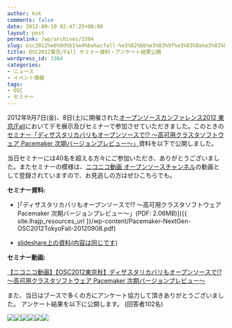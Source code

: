 ```yaml
---
author: ksk
comments: false
date: 2012-09-10 02:47:25+00:00
layout: post
permalink: /wp/archives/3384
slug: osc2012%e6%9d%b1%e4%ba%acfall-%e3%82%bb%e3%83%9f%e3%83%8a%e3%83%bc%e8%b3%87%e6%96%99%e5%85%ac%e9%96%8b
title: OSC2012東京/Fall セミナー資料・アンケート結果公開
wordpress_id: 3384
categories:
- ニュース
- イベント情報
tags:
- OSC
- セミナー
---
```


2012年9月7日(金)、8日(土)に開催された[オープンソースカンファレンス2012 東京/Fall](http://www.ospn.jp/osc2012-fall/)においてデモ展示及びセミナーで参加させていただきました。このときの[セミナー「ディザスタリカバリもオープンソースで!? ～高可用クラスタソフトウェア Pacemaker 次期バージョンプレビュー～」](https://www.ospn.jp/osc2012-fall/modules/eguide/event.php?eid=49)資料を以下で公開しました。

当日セミナーには40名を超える方々にご参加いただき、ありがとうございました。またセミナーの模様は、[ニコニコ動画 オープンソースチャンネル](http://ch.nicovideo.jp/channel/oss)の動画として登録されていますので、お見逃しの方はぜひこちらでも。

**セミナー資料:**



	
  * [「ディザスタリカバリもオープンソースで!? ～高可用クラスタソフトウェア Pacemaker 次期バージョンプレビュー～」(PDF: 2.06MB)]({{ site.lhajp_resources_url }}/wp-content/Pacemaker-NextGen-OSC2012TokyoFall-20120908.pdf)

	
  * [slideshare上の資料(内容は同じです)](http://www.slideshare.net/ksk_ha/pacemaker-nextgen-osc2012tokyofall20120908)


**セミナー動画:**



[【ニコニコ動画】【OSC2012東京秋】ディザスタリカバリもオープンソースで!? ～高可用クラスタソフトウェア Pacemaker 次期バージョンプレビュー～](http://www.nicovideo.jp/watch/1347609417)
 




また、当日はブースで多くの方にアンケート協力して頂きありがとうございました。
アンケート結果を以下に公開します。 (回答者102名)

[![](/assets/images/wp-content/osc2012tokyo-fall-qa1.png)](/wp/archives/3384/osc2012tokyo-fall-qa1)[![](/assets/images/wp-content/osc2012tokyo-fall-qa2.png)](/wp/archives/3384/osc2012tokyo-fall-qa2)[![](/assets/images/wp-content/osc2012tokyo-fall-qa3.png)](/wp/archives/3384/osc2012tokyo-fall-qa3)[![](/assets/images/wp-content/osc2012tokyo-fall-qa4.png)](/wp/archives/3384/osc2012tokyo-fall-qa4)[![](/assets/images/wp-content/osc2012tokyo-fall-qa5.png)](/wp/archives/3384/osc2012tokyo-fall-qa5)[![](/assets/images/wp-content/osc2012tokyo-fall-qa6.png)](/wp/archives/3384/osc2012tokyo-fall-qa6)
